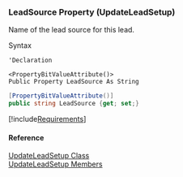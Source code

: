 ﻿### LeadSource Property (UpdateLeadSetup)

Name of the lead source for this lead.

Syntax

```vbnet
'Declaration

<PropertyBitValueAttribute()>
Public Property LeadSource As String
```

```csharp
[PropertyBitValueAttribute()]
public string LeadSource {get; set;}
```

[!include[Requirements](../partials/requirements.md)]

#### Reference

[UpdateLeadSetup Class](FChoice.Toolkits.Clarify~FChoice.Toolkits.Clarify.Sales.UpdateLeadSetup.md)  
[UpdateLeadSetup Members](FChoice.Toolkits.Clarify~FChoice.Toolkits.Clarify.Sales.UpdateLeadSetup_members.md)